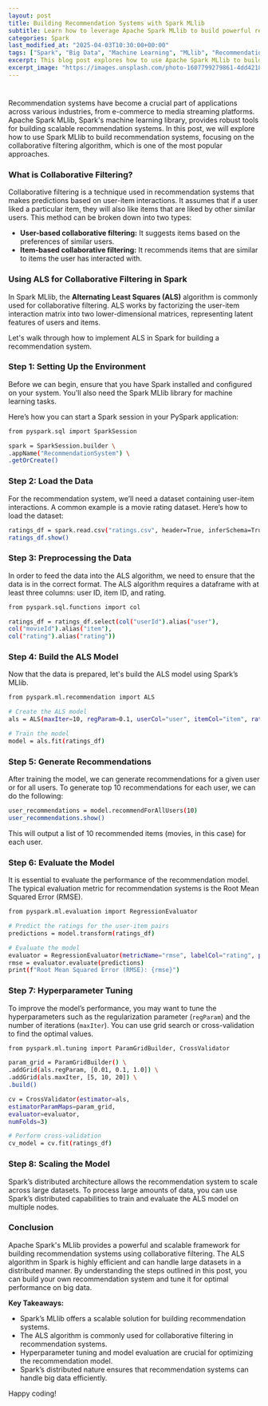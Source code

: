 ```yaml
---
layout: post
title: Building Recommendation Systems with Spark MLlib
subtitle: Learn how to leverage Apache Spark MLlib to build powerful recommendation systems for personalized experiences.
categories: Spark
last_modified_at: "2025-04-03T10:30:00+00:00"
tags: ["Spark", "Big Data", "Machine Learning", "MLlib", "Recommendation Systems"]
excerpt: This blog post explores how to use Apache Spark MLlib to build efficient recommendation systems with scalable algorithms.
excerpt_image: "https://images.unsplash.com/photo-1607799279861-4dd421887fb3"
---
```


#

Recommendation systems have become a crucial part of applications across various industries, from e-commerce to media streaming platforms. Apache Spark MLlib, Spark's machine learning library, provides robust tools for building scalable recommendation systems. In this post, we will explore how to use Spark MLlib to build recommendation systems, focusing on the collaborative filtering algorithm, which is one of the most popular approaches.

### What is Collaborative Filtering?

Collaborative filtering is a technique used in recommendation systems that makes predictions based on user-item interactions. It assumes that if a user liked a particular item, they will also like items that are liked by other similar users. This method can be broken down into two types:

- **User-based collaborative filtering:** It suggests items based on the preferences of similar users.
- **Item-based collaborative filtering:** It recommends items that are similar to items the user has interacted with.

### Using ALS for Collaborative Filtering in Spark

In Spark MLlib, the **Alternating Least Squares (ALS)** algorithm is commonly used for collaborative filtering. ALS works by factorizing the user-item interaction matrix into two lower-dimensional matrices, representing latent features of users and items.

Let's walk through how to implement ALS in Spark for building a recommendation system.

### Step 1: Setting Up the Environment

Before we can begin, ensure that you have Spark installed and configured on your system. You'll also need the Spark MLlib library for machine learning tasks.

Here’s how you can start a Spark session in your PySpark application:

```bash
from pyspark.sql import SparkSession

spark = SparkSession.builder \
.appName("RecommendationSystem") \
.getOrCreate()
```

### Step 2: Load the Data

For the recommendation system, we’ll need a dataset containing user-item interactions. A common example is a movie rating dataset. Here’s how to load the dataset:

```bash
ratings_df = spark.read.csv("ratings.csv", header=True, inferSchema=True)
ratings_df.show()
```

### Step 3: Preprocessing the Data

In order to feed the data into the ALS algorithm, we need to ensure that the data is in the correct format. The ALS algorithm requires a dataframe with at least three columns: user ID, item ID, and rating.

```bash
from pyspark.sql.functions import col

ratings_df = ratings_df.select(col("userId").alias("user"),
col("movieId").alias("item"),
col("rating").alias("rating"))
```

### Step 4: Build the ALS Model

Now that the data is prepared, let's build the ALS model using Spark’s MLlib.

```bash
from pyspark.ml.recommendation import ALS

# Create the ALS model
als = ALS(maxIter=10, regParam=0.1, userCol="user", itemCol="item", ratingCol="rating", coldStartStrategy="drop")

# Train the model
model = als.fit(ratings_df)
```

### Step 5: Generate Recommendations

After training the model, we can generate recommendations for a given user or for all users. To generate top 10 recommendations for each user, we can do the following:

```bash
user_recommendations = model.recommendForAllUsers(10)
user_recommendations.show()
```

This will output a list of 10 recommended items (movies, in this case) for each user.

### Step 6: Evaluate the Model

It is essential to evaluate the performance of the recommendation model. The typical evaluation metric for recommendation systems is the Root Mean Squared Error (RMSE).

```bash
from pyspark.ml.evaluation import RegressionEvaluator

# Predict the ratings for the user-item pairs
predictions = model.transform(ratings_df)

# Evaluate the model
evaluator = RegressionEvaluator(metricName="rmse", labelCol="rating", predictionCol="prediction")
rmse = evaluator.evaluate(predictions)
print(f"Root Mean Squared Error (RMSE): {rmse}")
```

### Step 7: Hyperparameter Tuning

To improve the model’s performance, you may want to tune the hyperparameters such as the regularization parameter (`regParam`) and the number of iterations (`maxIter`). You can use grid search or cross-validation to find the optimal values.

```bash
from pyspark.ml.tuning import ParamGridBuilder, CrossValidator

param_grid = ParamGridBuilder() \
.addGrid(als.regParam, [0.01, 0.1, 1.0]) \
.addGrid(als.maxIter, [5, 10, 20]) \
.build()

cv = CrossValidator(estimator=als,
estimatorParamMaps=param_grid,
evaluator=evaluator,
numFolds=3)

# Perform cross-validation
cv_model = cv.fit(ratings_df)
```

### Step 8: Scaling the Model

Spark’s distributed architecture allows the recommendation system to scale across large datasets. To process large amounts of data, you can use Spark’s distributed capabilities to train and evaluate the ALS model on multiple nodes.

### Conclusion

Apache Spark's MLlib provides a powerful and scalable framework for building recommendation systems using collaborative filtering. The ALS algorithm in Spark is highly efficient and can handle large datasets in a distributed manner. By understanding the steps outlined in this post, you can build your own recommendation system and tune it for optimal performance on big data.

**Key Takeaways:**
- Spark’s MLlib offers a scalable solution for building recommendation systems.
- The ALS algorithm is commonly used for collaborative filtering in recommendation systems.
- Hyperparameter tuning and model evaluation are crucial for optimizing the recommendation model.
- Spark’s distributed nature ensures that recommendation systems can handle big data efficiently.

Happy coding!

